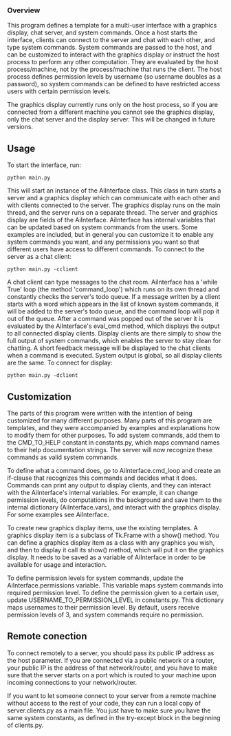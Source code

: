 ### Overview

This program defines a template for a multi-user interface with a graphics display, chat server, and system commands. Once a host starts the interface, clients can connect to the server and chat with each other, and type system commands. System commands are passed to the host, and can be customized to interact with the graphics display or instruct the host process to perform any other computation. They are evaluated by the host process/machine, not by the process/machine that runs the client. The host process defines permission levels by username (so username doubles as a password), so system commands can be defined to have restricted access users with certain permission levels.

The graphics display currently runs only on the host process, so if you are connected from a different machine you cannot see the graphics display, only the chat server and the display server. This will be changed in future versions.

## Usage

To start the interface, run:

	python main.py
	
This will start an instance of the AiInterface class. This class in turn starts a server and a graphics display which can communicate with each other and with clients connected to the server. The graphics display runs on the main thread, and the server runs on a separate thread. The server and graphics display are fields of the AiInterface. AiInterface has internal variables that can be updated based on system commands from the users. Some examples are included, but in general you can customize it to enable any system commands you want, and any permissions you want so that different users have access to different commands.
To connect to the server as a chat client:

	python main.py -cclient

A chat client can type messages to the chat room. AiInterface has a 'while True' loop (the method 'command_loop') which runs on its own thread and constantly checks the server's todo queue. If a message written by a client starts with a word which appears in the list of known system commands, it will be added to the server's todo queue, and the command loop will pop it out of the queue. 
After a command was popped out of the server it is evaluated by the AiInterface's eval_cmd method,
which displays the output to all connected display clients. Display clients are there simply to
show the full output of system commands, which enables the server to stay clean for chatting. A
short feedback message will be displayed to the chat clients when a command is executed. System output is global, so all display clients are the same. 
To connect for display:

	python main.py -dclient
	
	
## Customization

The parts of this program were written with the intention of being customized for many different purposes. Many parts of this program are templates, and they were accompanied by examples and explanations how to modify them for other purposes. To add system commands, add them to the CMD_TO_HELP constant in constants.py, which maps command names to their help documentation strings. The server
will now recognize these commands as valid system commands. 

To define what a command does, go to AiInterface.cmd_loop and create an if-clause that recognizes this commands and decides what it does. Commands can print any output to display clients, and they can interact with the AiInterface's internal variables. For example, it can change permission levels, do computations in the background and save them to the internal dictionary (AiInterface.vars), and interact with the graphics display. For some examples see AiInterface.

To create new graphics display items, use the existing templates. A graphics display item is a subclass of Tk.Frame with a show() method. You can define a graphics display item as a class with any graphics you wish, and then to display it call its show() method, which will put it on the graphics display. It needs to be saved as a variable of AiInterface in order to be available for usage and interaction.

To define permission levels for system commands, update the AiInterface.permissions variable. This variable maps system commands into required permission level. To define the permission given to a certain user, update USERNAME_TO_PERMISSION_LEVEL in constants.py. This dictionary maps usernames to their permission level. By default, users receive permission levels of 3, and system commands require no permission.

## Remote conection
 
 
To connect remotely to a server, you should pass its public IP address as the host parameter. If you are connected via a public network or a router, your public IP is the address of that network/router, and you have to make sure that the server starts on a port which is routed to your machine upon incoming connections to your network/router. 

If you want to let someone connect to your server from a remote machine without access to the rest of your code, they can run a local copy of server.clients.py as a main file. You just have to make sure you have the same system constants, as defined in the try-except block in the beginning of clients.py.
